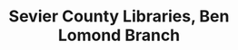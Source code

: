 ---
layout: repo
title: "Sevier County Libraries, Ben Lomond Branch"
id: 1101
permalink: repos/1101/
---